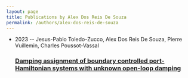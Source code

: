```yaml
---
layout: page
title: Publications by Alex Dos Reis De Souza
permalink: /authors/alex-dos-reis-de-souza
---
```


<ul class="post-list">
<li><span class='post-meta'>2023 -- Jesus-Pablo Toledo-Zucco, Alex Dos Reis De Souza, Pierre Vuillemin, Charles Poussot-Vassal</span><h3><a class='post-link' href="{{ site.baseurl }}/damping-assignment-of-boundary-controlled-port-hamiltonian-systems-with-unknown-open-loop-damping">Damping assignment of boundary controlled port-Hamiltonian systems with unknown open-loop damping</a></h3></li>

</ul>
